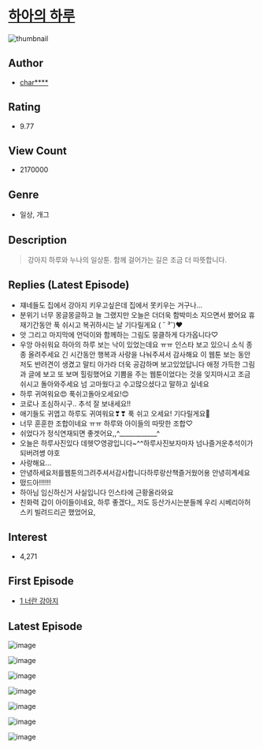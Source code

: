 # [하아의 하루](https://comic.naver.com/bestChallenge/list?titleId=671295)
![thumbnail](https://image-comic.pstatic.net/user_contents_data/challenge_comic/2019/10/31/297491/thumbnail_202x1645f161a53_a8ad_47f0_9b91_15672f7035ea_00001560.JPEG)

## Author
- [char****](https://comic.naver.com/artistTitle?id=297491)

## Rating
- 9.77

## View Count
- 2170000

## Genre
- 일상, 개그

## Description
> 강아지 하루와 누나의 일상툰. 함께 걸어가는 길은 조금 더 따뜻합니다.

## Replies (Latest Episode)
- 쟤네들도 집에서 강아지 키우고싶은데 집에서 못키우는 거구나...
- 분위기 너무 몽글몽글하고 늘 그랬지만 오늘은 더더욱 함박미소 지으면서 봤어요 휴재기간동안 푹 쉬시고 복귀하시는 날 기다릴게요 ( ˘ ³˘)♥︎
- 앗 그리고 마지막에 언덕이와 함께하는 그림도 뭉클하게 다가옵니다♡
- 우앙 아쉬워요 하아의 하루 보는 낙이 있었는데요 ㅠㅠ 인스타 보고 있으니 소식 종종 올려주세요 긴 시간동안 행복과 사랑을 나눠주셔서 감사해요 이 웹툰 보는 동안 저도 반려견이 생겼고 말티 아가라 더욱 공감하며 보고있었답니다 애정 가득한 그림과 글에 보고 또 보며 힐링했어요 기쁨을 주는 웹툰이었다는 것을 잊지마시고 조금 쉬시고 돌아와주세요 넘 고마웠다고 수고많으셨다고 말하고 싶네요
- 하루 귀여워요😍 푹쉬고돌아오세요!😊
- 코로나 조심하시구.. 추석 잘 보내세요!!
- 애기들도 귀엽고 하루도 귀여워요❣❣ 푹 쉬고 오세요! 기다릴게요🥰
- 너무 훈훈한 조합이네요 ㅠㅠ 하루와 아이들의 따땃한 조합♡
- 쉬었다가 정식연재되면 좋겟어요,,^____________^
- 오늘은 하루사진있다 데헷♡영광입니다~^^하루사진보자마자 넘나즐거운추석이가 되버려쎵 야호
- 사랑해요...
- 안녕하세요저를웹툰의그려주셔서감사합니다하루랑산책즐거웠어용 안녕히계세요
- 떴드아!!!!!!
- 하아님 임신하신거 사실입니다 인스타에 근황올라와요
- 친화력 갑이 아이들이네요, 하루 좋겠다,, 저도 등산가시는분들께 우리 시베리아허스키 빌려드리곤 했었어요,

## Interest
- 4,271

## First Episode
- [1 너란 강아지](https://comic.naver.com/bestChallenge/detail?titleId=671295&no=1)

## Latest Episode
![image](https://image-comic.pstatic.net/user_contents_data/challenge_comic/2020/10/01/297491/upload_3617291418289189945.jpeg)

![image](https://image-comic.pstatic.net/user_contents_data/challenge_comic/2020/10/01/297491/upload_7365413127240836705.jpeg)

![image](https://image-comic.pstatic.net/user_contents_data/challenge_comic/2020/10/01/297491/upload_3833516770856153905.jpeg)

![image](https://image-comic.pstatic.net/user_contents_data/challenge_comic/2020/10/01/297491/upload_7003485969964885605.jpeg)

![image](https://image-comic.pstatic.net/user_contents_data/challenge_comic/2020/10/01/297491/upload_7233396952336117858.jpeg)

![image](https://image-comic.pstatic.net/user_contents_data/challenge_comic/2020/10/01/297491/upload_3918757724089902437.jpeg)

![image](https://image-comic.pstatic.net/user_contents_data/challenge_comic/2020/10/01/297491/upload_3834363416217268791.jpeg)
